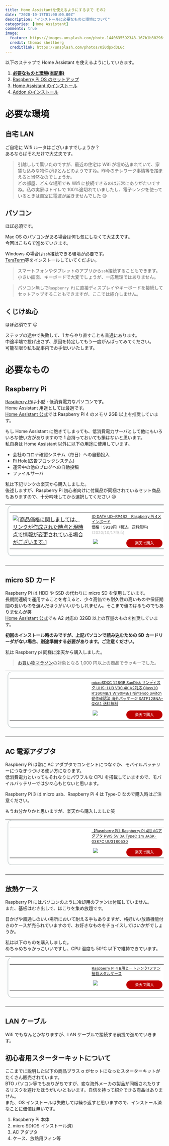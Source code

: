 ```yaml
---
title: Home Assistantを使えるようにするまで その2
date: "2020-10-17T01:00:00.00Z"
description: "インストールに必要なものと環境について"
categories: [Home Assistant]
comments: true
image:
  feature: https://images.unsplash.com/photo-1440635592348-167b1b30296f?crop=entropy&dpr=2&fit=crop&fm=jpg&h=475&ixjsv=2.1.0&ixlib=rb-0.3.5&q=50&w=1250
  credit: thomas shellberg
  creditlink: https://unsplash.com/photos/Ki0dpxd3LGc
---
```


以下のステップで Home Assistant を使えるようにしていきます。

1. **[必要なものと環境(本記事)](/homeassistant_1)**
2. [Raspberry Pi OS のセットアップ](/homeassistant_2)
3. [Home Assistant のインストール](/homeassistant_3)
4. [Addon のインストール](/homeassistant_4)

# 必要な環境

## 自宅 LAN

ご自宅に Wifi ルータはございますでしょうか？  
あるならばそれだけで大丈夫です。

> 引越しして驚いたのですが、最近の住宅は Wifi が埋め込まれていて、家賃も込みな物件がほとんどのようですね。昨今のテレワーク事情等を踏まえると当然なのでしょうか。  
> どの部屋、どんな場所でも Wifi に接続できるのは非常にありがたいですね。私の実家はトイレで 100%途切れていましたし、電子レンジを使っているときは自室に電波が届きませんでした 😩

## パソコン

ほぼ必須です。

Mac OS のパソコンがある場合は何も気にしなくて大丈夫です。  
今回はこちらで進めていきます。

Windows の場合は`ssh`接続できる環境が必要です。  
[TeraTerm](https://ja.osdn.net/projects/ttssh2/)等をインストールしていてください。

> スマートフォンやタブレットのアプリから`ssh`接続することもできます。小さい画面、キーボードで大変でしょうが、一応無理ではありません。

> パソコン無しで`Raspberry Pi`に直接ディスプレイやキーボードを接続してセットアップすることもできますが、ここでは紹介しません。

## くじけぬ心

ほぼ必須です 😉

ステップの途中で失敗して、1 からやり直すことも普通にあります。  
中途半端で投げ出さず、原因を特定してもう一度がんばってみてください。  
可能な限り私も記事内でお手伝いいたします。

# 必要なもの

## Raspberry Pi

[Raspberry Pi](https://ja.wikipedia.org/wiki/Raspberry_Pi)は小型・低消費電力なパソコンです。  
Home Assistant 用途としては最適です。  
[Home Assistant 公式](https://www.home-assistant.io/getting-started/)では Raspberry Pi 4 のメモリ 2GB 以上を推奨しています。

もし Home Assistant に飽きてしまっても、低消費電力サーバとして他にもいろいろな使い方がありますので 1 台持っておいても損はないと思います。  
私自身は Home Assistant 以外に以下の用途に使用しています。

- 会社のコロナ確認システム（毎日）への自動投入
- [Pi Hole](https://pi-hole.net/)(広告ブロックシステム)
- 運営中の他のブログへの自動投稿
- ファイルサーバ

私は下記リンクの楽天から購入しました。  
後述しますが、Raspberry Pi 初心者向けに付属品が同梱されているセット商品もありますので、十分吟味してから選択してください 😉

<table border="0" cellpadding="0" cellspacing="0"><tr><td><div style="border:1px solid #95a5a6;border-radius:.75rem;background-color:#FFFFFF;width:504px;margin:0px;padding:5px;text-align:center;overflow:hidden;"><table><tr><td style="width:240px"><a href="https://hb.afl.rakuten.co.jp/ichiba/1d5b4f40.06b0df07.1d5b4f41.25b1e264/?pc=https%3A%2F%2Fitem.rakuten.co.jp%2Fioplaza%2F1000-01698591-00000001%2F&link_type=picttext&ut=eyJwYWdlIjoiaXRlbSIsInR5cGUiOiJwaWN0dGV4dCIsInNpemUiOiIyNDB4MjQwIiwibmFtIjoxLCJuYW1wIjoicmlnaHQiLCJjb20iOjEsImNvbXAiOiJkb3duIiwicHJpY2UiOjEsImJvciI6MSwiY29sIjoxLCJiYnRuIjoxLCJwcm9kIjowLCJhbXAiOmZhbHNlfQ%3D%3D" target="_blank" rel="nofollow sponsored noopener" style="word-wrap:break-word;"  ><img src="https://hbb.afl.rakuten.co.jp/hgb/1d5b4f40.06b0df07.1d5b4f41.25b1e264/?me_id=1230072&item_id=10323606&pc=https%3A%2F%2Fthumbnail.image.rakuten.co.jp%2F%400_mall%2Fioplaza%2Fcabinet%2Fopen17%2F4957180145969.jpg%3F_ex%3D240x240&s=240x240&t=picttext" border="0" style="margin:2px" alt="[商品価格に関しましては、リンクが作成された時点と現時点で情報が変更されている場合がございます。]" title="[商品価格に関しましては、リンクが作成された時点と現時点で情報が変更されている場合がございます。]"></a></td><td style="vertical-align:top;width:248px;"><p style="font-size:12px;line-height:1.4em;text-align:left;margin:0px;padding:2px 6px;word-wrap:break-word"><a href="https://hb.afl.rakuten.co.jp/ichiba/1d5b4f40.06b0df07.1d5b4f41.25b1e264/?pc=https%3A%2F%2Fitem.rakuten.co.jp%2Fioplaza%2F1000-01698591-00000001%2F&link_type=picttext&ut=eyJwYWdlIjoiaXRlbSIsInR5cGUiOiJwaWN0dGV4dCIsInNpemUiOiIyNDB4MjQwIiwibmFtIjoxLCJuYW1wIjoicmlnaHQiLCJjb20iOjEsImNvbXAiOiJkb3duIiwicHJpY2UiOjEsImJvciI6MSwiY29sIjoxLCJiYnRuIjoxLCJwcm9kIjowLCJhbXAiOmZhbHNlfQ%3D%3D" target="_blank" rel="nofollow sponsored noopener" style="word-wrap:break-word;"  >IO DATA UD-RP4B2　Raspberry Pi 4メインボード</a><br><span >価格：5918円（税込、送料無料)</span> <span style="color:#BBB">(2020/10/17時点)</span></p><div style="margin:10px;"><a href="https://hb.afl.rakuten.co.jp/ichiba/1d5b4f40.06b0df07.1d5b4f41.25b1e264/?pc=https%3A%2F%2Fitem.rakuten.co.jp%2Fioplaza%2F1000-01698591-00000001%2F&link_type=picttext&ut=eyJwYWdlIjoiaXRlbSIsInR5cGUiOiJwaWN0dGV4dCIsInNpemUiOiIyNDB4MjQwIiwibmFtIjoxLCJuYW1wIjoicmlnaHQiLCJjb20iOjEsImNvbXAiOiJkb3duIiwicHJpY2UiOjEsImJvciI6MSwiY29sIjoxLCJiYnRuIjoxLCJwcm9kIjowLCJhbXAiOmZhbHNlfQ%3D%3D" target="_blank" rel="nofollow sponsored noopener" style="word-wrap:break-word;"  ><img src="https://static.affiliate.rakuten.co.jp/makelink/rl.svg" style="float:left;max-height:27px;width:auto;margin-top:0"></a><a href="https://hb.afl.rakuten.co.jp/ichiba/1d5b4f40.06b0df07.1d5b4f41.25b1e264/?pc=https%3A%2F%2Fitem.rakuten.co.jp%2Fioplaza%2F1000-01698591-00000001%2F%3Fscid%3Daf_pc_bbtn&link_type=picttext&ut=eyJwYWdlIjoiaXRlbSIsInR5cGUiOiJwaWN0dGV4dCIsInNpemUiOiIyNDB4MjQwIiwibmFtIjoxLCJuYW1wIjoicmlnaHQiLCJjb20iOjEsImNvbXAiOiJkb3duIiwicHJpY2UiOjEsImJvciI6MSwiY29sIjoxLCJiYnRuIjoxLCJwcm9kIjowLCJhbXAiOmZhbHNlfQ==" target="_blank" rel="nofollow sponsored noopener" style="word-wrap:break-word;"  ><div style="float:right;width:41%;height:27px;background-color:#bf0000;color:#fff!important;font-size:12px;font-weight:500;line-height:27px;margin-left:1px;padding: 0 12px;border-radius:16px;cursor:pointer;text-align:center;">楽天で購入</div></a></div></td></tr></table></div><br><p style="color:#000000;font-size:12px;line-height:1.4em;margin:5px;word-wrap:break-word"></p></td></tr></table>

## micro SD カード

Raspberry Pi は HDD や SSD の代わりに micro SD を使用しています。  
長期間連続で運用することを考えると、少々高価でも耐久性の高いものや保証期間の長いものを選んだほうがいいかもしれません。そこまで値のはるものでもありませんが笑  
[Home Assistant 公式](https://www.home-assistant.io/getting-started/)でも A2 対応の 32GB 以上の容量のものを推奨しています。

**初回のインストール時のみですが、上記パソコンで読み込むための SD カードリーダがない場合、別途準備する必要があります。ご注意ください。**

私は Raspberry pi 同様に楽天から購入しました。

> [お買い物マラソン](https://event.rakuten.co.jp/campaign/point-up/marathon/)の対象となる 1,000 円以上の商品でラッキーでした。

<table border="0" cellpadding="0" cellspacing="0"><tr><td><div style="border:1px solid #95a5a6;border-radius:.75rem;background-color:#FFFFFF;width:504px;margin:0px;padding:5px;text-align:center;overflow:hidden;"><table><tr><td style="width:240px"><a href="https://hb.afl.rakuten.co.jp/ichiba/1d5bb4ba.f2d2cf93.1d5bb4bb.40303092/?pc=https%3A%2F%2Fitem.rakuten.co.jp%2Fspd-shop%2Fsatf128g-qxvf%2F&link_type=picttext&ut=eyJwYWdlIjoiaXRlbSIsInR5cGUiOiJwaWN0dGV4dCIsInNpemUiOiIyNDB4MjQwIiwibmFtIjoxLCJuYW1wIjoicmlnaHQiLCJjb20iOjEsImNvbXAiOiJkb3duIiwicHJpY2UiOjAsImJvciI6MSwiY29sIjoxLCJiYnRuIjoxLCJwcm9kIjowLCJhbXAiOmZhbHNlfQ%3D%3D" target="_blank" rel="nofollow sponsored noopener" style="word-wrap:break-word;"  ><img src="https://hbb.afl.rakuten.co.jp/hgb/1d5bb4ba.f2d2cf93.1d5bb4bb.40303092/?me_id=1320091&item_id=10000683&pc=https%3A%2F%2Fthumbnail.image.rakuten.co.jp%2F%400_mall%2Fspd-shop%2Fcabinet%2F06516856%2Fimgrc0084223368.jpg%3F_ex%3D240x240&s=240x240&t=picttext" border="0" style="margin:2px" alt="" title=""></a></td><td style="vertical-align:top;width:248px;"><p style="font-size:12px;line-height:1.4em;text-align:left;margin:0px;padding:2px 6px;word-wrap:break-word"><a href="https://hb.afl.rakuten.co.jp/ichiba/1d5bb4ba.f2d2cf93.1d5bb4bb.40303092/?pc=https%3A%2F%2Fitem.rakuten.co.jp%2Fspd-shop%2Fsatf128g-qxvf%2F&link_type=picttext&ut=eyJwYWdlIjoiaXRlbSIsInR5cGUiOiJwaWN0dGV4dCIsInNpemUiOiIyNDB4MjQwIiwibmFtIjoxLCJuYW1wIjoicmlnaHQiLCJjb20iOjEsImNvbXAiOiJkb3duIiwicHJpY2UiOjAsImJvciI6MSwiY29sIjoxLCJiYnRuIjoxLCJwcm9kIjowLCJhbXAiOmZhbHNlfQ%3D%3D" target="_blank" rel="nofollow sponsored noopener" style="word-wrap:break-word;"  >microSDXC 128GB SanDisk サンディスク UHS-I U3 V30 4K A2対応 Class10 R:160MB/s W:90MB/s Nintendo Switch 動作確認済 海外パッケージ SATF128NA-QXA1 送料無料</a></p><div style="margin:10px;"><a href="https://hb.afl.rakuten.co.jp/ichiba/1d5bb4ba.f2d2cf93.1d5bb4bb.40303092/?pc=https%3A%2F%2Fitem.rakuten.co.jp%2Fspd-shop%2Fsatf128g-qxvf%2F&link_type=picttext&ut=eyJwYWdlIjoiaXRlbSIsInR5cGUiOiJwaWN0dGV4dCIsInNpemUiOiIyNDB4MjQwIiwibmFtIjoxLCJuYW1wIjoicmlnaHQiLCJjb20iOjEsImNvbXAiOiJkb3duIiwicHJpY2UiOjAsImJvciI6MSwiY29sIjoxLCJiYnRuIjoxLCJwcm9kIjowLCJhbXAiOmZhbHNlfQ%3D%3D" target="_blank" rel="nofollow sponsored noopener" style="word-wrap:break-word;"  ><img src="https://static.affiliate.rakuten.co.jp/makelink/rl.svg" style="float:left;max-height:27px;width:auto;margin-top:0"></a><a href="https://hb.afl.rakuten.co.jp/ichiba/1d5bb4ba.f2d2cf93.1d5bb4bb.40303092/?pc=https%3A%2F%2Fitem.rakuten.co.jp%2Fspd-shop%2Fsatf128g-qxvf%2F%3Fscid%3Daf_pc_bbtn&link_type=picttext&ut=eyJwYWdlIjoiaXRlbSIsInR5cGUiOiJwaWN0dGV4dCIsInNpemUiOiIyNDB4MjQwIiwibmFtIjoxLCJuYW1wIjoicmlnaHQiLCJjb20iOjEsImNvbXAiOiJkb3duIiwicHJpY2UiOjAsImJvciI6MSwiY29sIjoxLCJiYnRuIjoxLCJwcm9kIjowLCJhbXAiOmZhbHNlfQ==" target="_blank" rel="nofollow sponsored noopener" style="word-wrap:break-word;"  ><div style="float:right;width:41%;height:27px;background-color:#bf0000;color:#fff!important;font-size:12px;font-weight:500;line-height:27px;margin-left:1px;padding: 0 12px;border-radius:16px;cursor:pointer;text-align:center;">楽天で購入</div></a></div></td></tr></table></div><br><p style="color:#000000;font-size:12px;line-height:1.4em;margin:5px;word-wrap:break-word"></p></td></tr></table>

## AC 電源アダプタ

Raspberry Pi は常に AC アダプタでコンセントにつなぐか、モバイルバッテリーにつなぎつづける使い方になります。  
低消費電力といってもそれなりにパワフルな CPU を搭載していますので、モバイルバッテリーでは少々心もとないと思います。

Raspberry Pi 3 は micro usb、Raspberry Pi 4 は Type-C なので購入時はご注意ください。

もうお分かりかと思いますが、楽天から購入しました笑

<table border="0" cellpadding="0" cellspacing="0"><tr><td><div style="border:1px solid #95a5a6;border-radius:.75rem;background-color:#FFFFFF;width:504px;margin:0px;padding:5px;text-align:center;overflow:hidden;"><table><tr><td style="width:240px"><a href="https://hb.afl.rakuten.co.jp/ichiba/1d5bbb25.6c48a934.1d5bbb26.523356ca/?pc=https%3A%2F%2Fitem.rakuten.co.jp%2Fakibaoo-r%2Fhm000592177%2F&link_type=picttext&ut=eyJwYWdlIjoiaXRlbSIsInR5cGUiOiJwaWN0dGV4dCIsInNpemUiOiIyNDB4MjQwIiwibmFtIjoxLCJuYW1wIjoicmlnaHQiLCJjb20iOjEsImNvbXAiOiJkb3duIiwicHJpY2UiOjAsImJvciI6MSwiY29sIjoxLCJiYnRuIjoxLCJwcm9kIjowLCJhbXAiOmZhbHNlfQ%3D%3D" target="_blank" rel="nofollow sponsored noopener" style="word-wrap:break-word;"  ><img src="https://hbb.afl.rakuten.co.jp/hgb/1d5bbb25.6c48a934.1d5bbb26.523356ca/?me_id=1248280&item_id=10644817&pc=https%3A%2F%2Fthumbnail.image.rakuten.co.jp%2F%400_mall%2Fakibaoo-r%2Fcabinet%2Fgi1184%2F4528483237554.jpg%3F_ex%3D240x240&s=240x240&t=picttext" border="0" style="margin:2px" alt="" title=""></a></td><td style="vertical-align:top;width:248px;"><p style="font-size:12px;line-height:1.4em;text-align:left;margin:0px;padding:2px 6px;word-wrap:break-word"><a href="https://hb.afl.rakuten.co.jp/ichiba/1d5bbb25.6c48a934.1d5bbb26.523356ca/?pc=https%3A%2F%2Fitem.rakuten.co.jp%2Fakibaoo-r%2Fhm000592177%2F&link_type=picttext&ut=eyJwYWdlIjoiaXRlbSIsInR5cGUiOiJwaWN0dGV4dCIsInNpemUiOiIyNDB4MjQwIiwibmFtIjoxLCJuYW1wIjoicmlnaHQiLCJjb20iOjEsImNvbXAiOiJkb3duIiwicHJpY2UiOjAsImJvciI6MSwiY29sIjoxLCJiYnRuIjoxLCJwcm9kIjowLCJhbXAiOmZhbHNlfQ%3D%3D" target="_blank" rel="nofollow sponsored noopener" style="word-wrap:break-word;"  >【Raspberry Pi】Raspberry Pi 4用 ACアダプタ PWS 5V 3A TypeC 1m JASK-0387C UU3180530</a></p><div style="margin:10px;"><a href="https://hb.afl.rakuten.co.jp/ichiba/1d5bbb25.6c48a934.1d5bbb26.523356ca/?pc=https%3A%2F%2Fitem.rakuten.co.jp%2Fakibaoo-r%2Fhm000592177%2F&link_type=picttext&ut=eyJwYWdlIjoiaXRlbSIsInR5cGUiOiJwaWN0dGV4dCIsInNpemUiOiIyNDB4MjQwIiwibmFtIjoxLCJuYW1wIjoicmlnaHQiLCJjb20iOjEsImNvbXAiOiJkb3duIiwicHJpY2UiOjAsImJvciI6MSwiY29sIjoxLCJiYnRuIjoxLCJwcm9kIjowLCJhbXAiOmZhbHNlfQ%3D%3D" target="_blank" rel="nofollow sponsored noopener" style="word-wrap:break-word;"  ><img src="https://static.affiliate.rakuten.co.jp/makelink/rl.svg" style="float:left;max-height:27px;width:auto;margin-top:0"></a><a href="https://hb.afl.rakuten.co.jp/ichiba/1d5bbb25.6c48a934.1d5bbb26.523356ca/?pc=https%3A%2F%2Fitem.rakuten.co.jp%2Fakibaoo-r%2Fhm000592177%2F%3Fscid%3Daf_pc_bbtn&link_type=picttext&ut=eyJwYWdlIjoiaXRlbSIsInR5cGUiOiJwaWN0dGV4dCIsInNpemUiOiIyNDB4MjQwIiwibmFtIjoxLCJuYW1wIjoicmlnaHQiLCJjb20iOjEsImNvbXAiOiJkb3duIiwicHJpY2UiOjAsImJvciI6MSwiY29sIjoxLCJiYnRuIjoxLCJwcm9kIjowLCJhbXAiOmZhbHNlfQ==" target="_blank" rel="nofollow sponsored noopener" style="word-wrap:break-word;"  ><div style="float:right;width:41%;height:27px;background-color:#bf0000;color:#fff!important;font-size:12px;font-weight:500;line-height:27px;margin-left:1px;padding: 0 12px;border-radius:16px;cursor:pointer;text-align:center;">楽天で購入</div></a></div></td></tr></table></div><br><p style="color:#000000;font-size:12px;line-height:1.4em;margin:5px;word-wrap:break-word"></p></td></tr></table>

## 放熱ケース

Raspberry Pi にはパソコンのように冷却用のファンは付属していません。  
また、基板はむき出しで、ほこりを集め放題です。

日かげや風通しのいい場所において耐える手もありますが、格好いい放熱機能付きのケースが売られていますので、お好きなものをチョイスしてはいかがでしょうか。

私は以下のものを購入しました。  
めちゃめちゃかっこいいですし、CPU 温度も 50℃ 以下で維持できています。

<table border="0" cellpadding="0" cellspacing="0"><tr><td><div style="border:1px solid #95a5a6;border-radius:.75rem;background-color:#FFFFFF;width:504px;margin:0px;padding:5px;text-align:center;overflow:hidden;"><table><tr><td style="width:240px"><a href="https://hb.afl.rakuten.co.jp/ichiba/1d5bbe1a.1c2177c6.1d5bbe1b.c6d09d70/?pc=https%3A%2F%2Fitem.rakuten.co.jp%2Frobotshopjapan%2Frb-dfr-833%2F&link_type=picttext&ut=eyJwYWdlIjoiaXRlbSIsInR5cGUiOiJwaWN0dGV4dCIsInNpemUiOiIyNDB4MjQwIiwibmFtIjoxLCJuYW1wIjoicmlnaHQiLCJjb20iOjEsImNvbXAiOiJkb3duIiwicHJpY2UiOjAsImJvciI6MSwiY29sIjoxLCJiYnRuIjoxLCJwcm9kIjowLCJhbXAiOmZhbHNlfQ%3D%3D" target="_blank" rel="nofollow sponsored noopener" style="word-wrap:break-word;"  ><img src="https://hbb.afl.rakuten.co.jp/hgb/1d5bbe1a.1c2177c6.1d5bbe1b.c6d09d70/?me_id=1344564&item_id=10007679&pc=https%3A%2F%2Fthumbnail.image.rakuten.co.jp%2F%400_mall%2Frobotshopjapan%2Fcabinet%2Fproduct_images%2Fdfr%2Frbdfr833.jpg%3F_ex%3D240x240&s=240x240&t=picttext" border="0" style="margin:2px" alt="" title=""></a></td><td style="vertical-align:top;width:248px;"><p style="font-size:12px;line-height:1.4em;text-align:left;margin:0px;padding:2px 6px;word-wrap:break-word"><a href="https://hb.afl.rakuten.co.jp/ichiba/1d5bbe1a.1c2177c6.1d5bbe1b.c6d09d70/?pc=https%3A%2F%2Fitem.rakuten.co.jp%2Frobotshopjapan%2Frb-dfr-833%2F&link_type=picttext&ut=eyJwYWdlIjoiaXRlbSIsInR5cGUiOiJwaWN0dGV4dCIsInNpemUiOiIyNDB4MjQwIiwibmFtIjoxLCJuYW1wIjoicmlnaHQiLCJjb20iOjEsImNvbXAiOiJkb3duIiwicHJpY2UiOjAsImJvciI6MSwiY29sIjoxLCJiYnRuIjoxLCJwcm9kIjowLCJhbXAiOmZhbHNlfQ%3D%3D" target="_blank" rel="nofollow sponsored noopener" style="word-wrap:break-word;"  >Raspberry Pi 4 B用ヒートシンク/ファン搭載メタルケース</a></p><div style="margin:10px;"><a href="https://hb.afl.rakuten.co.jp/ichiba/1d5bbe1a.1c2177c6.1d5bbe1b.c6d09d70/?pc=https%3A%2F%2Fitem.rakuten.co.jp%2Frobotshopjapan%2Frb-dfr-833%2F&link_type=picttext&ut=eyJwYWdlIjoiaXRlbSIsInR5cGUiOiJwaWN0dGV4dCIsInNpemUiOiIyNDB4MjQwIiwibmFtIjoxLCJuYW1wIjoicmlnaHQiLCJjb20iOjEsImNvbXAiOiJkb3duIiwicHJpY2UiOjAsImJvciI6MSwiY29sIjoxLCJiYnRuIjoxLCJwcm9kIjowLCJhbXAiOmZhbHNlfQ%3D%3D" target="_blank" rel="nofollow sponsored noopener" style="word-wrap:break-word;"  ><img src="https://static.affiliate.rakuten.co.jp/makelink/rl.svg" style="float:left;max-height:27px;width:auto;margin-top:0"></a><a href="https://hb.afl.rakuten.co.jp/ichiba/1d5bbe1a.1c2177c6.1d5bbe1b.c6d09d70/?pc=https%3A%2F%2Fitem.rakuten.co.jp%2Frobotshopjapan%2Frb-dfr-833%2F%3Fscid%3Daf_pc_bbtn&link_type=picttext&ut=eyJwYWdlIjoiaXRlbSIsInR5cGUiOiJwaWN0dGV4dCIsInNpemUiOiIyNDB4MjQwIiwibmFtIjoxLCJuYW1wIjoicmlnaHQiLCJjb20iOjEsImNvbXAiOiJkb3duIiwicHJpY2UiOjAsImJvciI6MSwiY29sIjoxLCJiYnRuIjoxLCJwcm9kIjowLCJhbXAiOmZhbHNlfQ==" target="_blank" rel="nofollow sponsored noopener" style="word-wrap:break-word;"  ><div style="float:right;width:41%;height:27px;background-color:#bf0000;color:#fff!important;font-size:12px;font-weight:500;line-height:27px;margin-left:1px;padding: 0 12px;border-radius:16px;cursor:pointer;text-align:center;">楽天で購入</div></a></div></td></tr></table></div><br><p style="color:#000000;font-size:12px;line-height:1.4em;margin:5px;word-wrap:break-word"></p></td></tr></table>

## LAN ケーブル

Wifi でもなんとかなりますが、LAN ケーブルで接続する前提で進めていきます。

## 初心者用スターターキットについて

ここまでに説明した以下の商品プラス α がセットになったスターターキットがたくさん販売されています。  
BTO パソコン等でもありがちですが、変な海外メーカの製品が同梱されたりするリスクを避けたほうがいいともいます。自信を持って紹介できる商品はありません。  
また、OS インストールは失敗しては繰り返すと思いますので、インストール済なことに価値は無いです。

1. Raspberry Pi 本体
2. micro SD(OS インストール済)
3. AC アダプタ
4. ケース、放熱用フィン等
